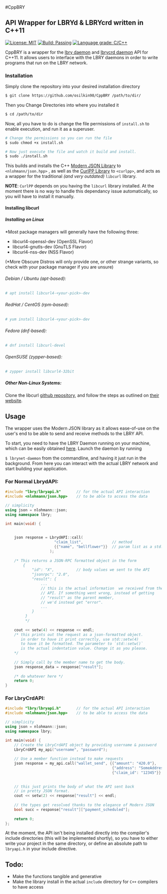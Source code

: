 #CppBRY
## API Wrapper for LBRYd & LBRYcrd written in C++11

[![License: MIT](https://img.shields.io/badge/License-MIT-yellow.svg)](LICENSE)
[![Build: Passing](https://img.shields.io/badge/build-passing-brightgreen.svg)]()
[![Language grade: C/C++](https://img.shields.io/lgtm/grade/cpp/g/osilkin98/CppBry.svg?logo=lgtm&logoWidth=18)](https://lgtm.com/projects/g/osilkin98/CppBry/context:cpp)


CppBRY is a wrapper for the [lbry daemon](https://github.com/lbryio/lbry) and 
[lbrycrd daemon](https://github.com/lbryio/lbrycrd) API for C++11. It allows users to 
interface with the LBRY daemons in order to write programs that run on the LBRY 
network. 

### Installation

Simply clone the repository into your desired installation directory
```bash
$ git clone https://github.com/osilkin98/CppBRY /path/to/dir/
```
Then you Change Directories into where you installed it
```bash
$ cd /path/to/dir
```
Now, all you have to do is change the file permissions of `install.sh` to 
enable execution, and run it as a superuser. 
```bash
# Change the permissions so you can run the file
$ sudo chmod +x install.sh

# Now just execute the file and watch it build and install.
$ sudo ./install.sh
```



This builds and installs the 
C++ [Modern JSON Library](https://github.com/nlohmann/json) to `<nlohmann/json.hpp>`
, as well as the 
[CurlPP Library](https://github.com/jpbarrette/curlpp) to `<curlpp>`, and acts 
as a wrapper for the traditional *(and very outdated)* `libcurl` library. 


**NOTE**: `CurlPP` depends on you having the `libcurl` library installed. 
At the moment there is no way to handle this dependancy issue automatically,
so you will have to install it manually. 

#### Installing libcurl

##### Installing on Linux


*Most package managers will generally have the following three:
- libcurl4-openssl-dev (OpenSSL Flavor)
- libcurl4-gnutls-dev (GnuTLS Flavor)
- libcurl4-nss-dev (NSS Flavor)

(*More Obscure Distros will only provide one, or other strange variants, so 
check with your package manager if you are unsure)

###### Debian / Ubuntu (apt-based):
```bash
# apt install libcurl4-<your-pick>-dev
```

###### RedHat / CentOS (rpm-based):
```bash
# yum install libcurl4-<your-pick>-dev
```

###### Fedora (dnf-based):

```bash
# dnf install libcurl-devel
```

###### OpenSUSE (zypper-based):
```bash
# zypper install libcurl4-32bit
```

##### Other Non-Linux Systems:

Clone the libcurl [github repository](https://github.com/curl/curl), and follow 
the steps as outlined on [their website](https://curl.haxx.se/docs/install.html).

## Usage

The wrapper uses the Modern JSON library as it allows ease-of-use on the user's end 
to be able to send and receive methods to the LBRY API.

To start, you need to have the LBRY Daemon running on your machine, which can be 
easily obtained [here](https://lbry.io/quickstart/install). Launch the daemon by running

`$ lbrynet-daemon` from the commandline, and having it just run in the background.
From here you can interact with the actual LBRY network
and start building your application.



### For Normal LbrydAPI:

```cpp
#include "lbry/lbryapi.h"       // for the actual API interaction
#include <nlohmann/json.hpp>    // to be able to access the data

// simplicity
using json = nlohmann::json; 
using namespace lbry;

int main(void) {
    
    
    json response = LbrydAPI::call(
                      "claim_list",             // method
                      {{"name", "bellflower"}}  // param list as a std::map
                    );
                    
    /* This returns a JSON-RPC formatted object in the form
        { 
            "id": "X",          // body values we sent to the API
            "jsonrpc": "2.0",   
            "result": {
                ...
                // this is the actual information  we received from the 
                // API. If something went wrong, instead of getting
                // "result" as the parent member, 
                // we'd instead get "error".
                ... 
            }
         } 
         */
    
    cout << setw(4) << response << endl;
    /* this prints out the request as a json-formatted object.
       in order to have it print correctly, use std::setw(4)
       to have it be formatted. The parameter to `std::setw()` 
       is the actual indentation value. Change it as you please.
    */
    
    // Simply call by the member name to get the body.
    json response_data = response["result"];
    
    /* do whatever here */
    return 0;
}

```

### For LbryCrdAPI:
```cpp
#include "lbry/lbryapi.h"       // for the actual API interaction
#include <nlohmann/json.hpp>    // to be able to access the data

// simplicity
using json = nlohmann::json; 
using namespace lbry;

int main(void) {
    // Create the LbryCrdAPI object by providing username & password
    LbryCrdAPI my_api("username", "password");
    
    // Use a member function instead to make requests
    json response = my_api.call("wallet_send", {{"amount": "420.0"},
                                                {"address": "SomeAddress"},
                                                {"claim_id": "12345"}}
                                                
     
    // this just prints the body of what the API sent back 
    // in pretty JSON format.
    cout << setw(2) << response["result"] << endl;
    
    // the types get resolved thanks to the elegance of Modern JSON
    bool succ = response["result"]["payment_scheduled"];
    
    return 0;
};
```

At the moment, the API isn't being installed directly into the compiler's include
directories (this will be implemented shortly), so you have to either write 
your project in the same directory, or define an absolute path to `lbryapi.h` in your
include directive. 

## Todo:
- Make the functions tangible and generative
- Make the library install in the actual `include` directory for `C++` compilers to have access
